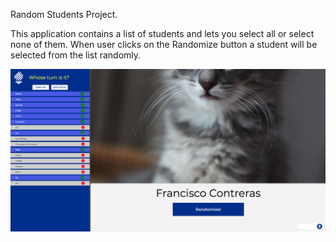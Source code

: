 Random Students Project.

This application contains a list of students and lets you select all or select none of them.
When user clicks on the Randomize button a student will be selected from the list randomly.

![Screenshot Index](./image.png)
